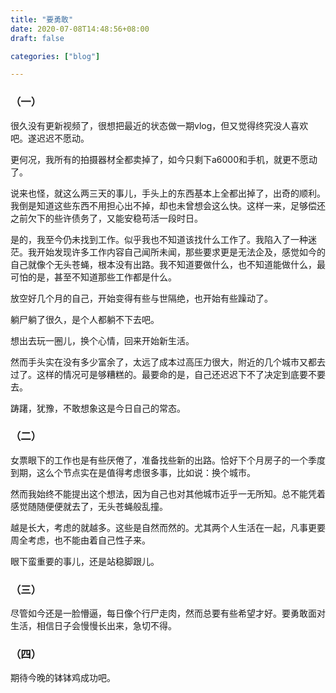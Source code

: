 ```yaml
---
title: "要勇敢"
date: 2020-07-08T14:48:56+08:00
draft: false

categories: ["blog"]

---
```




### （一）

很久没有更新视频了，很想把最近的状态做一期vlog，但又觉得终究没人喜欢吧。遂迟迟不愿动。

更何况，我所有的拍摄器材全都卖掉了，如今只剩下a6000和手机，就更不愿动了。

<!--more-->

说来也怪，就这么两三天的事儿，手头上的东西基本上全都出掉了，出奇的顺利。我倒是知道这些东西不用担心出不掉，却也未曾想会这么快。这样一来，足够偿还之前欠下的些许债务了，又能安稳苟活一段时日。

是的，我至今仍未找到工作。似乎我也不知道该找什么工作了。我陷入了一种迷茫。我开始发现许多工作内容自己闻所未闻，那些要求更是无法企及，感觉如今的自己就像个无头苍蝇，根本没有出路。我不知道要做什么，也不知道能做什么，最可怕的是，甚至不知道那些工作都是什么。

放空好几个月的自己，开始变得有些与世隔绝，也开始有些躁动了。

躺尸躺了很久，是个人都躺不下去吧。

想出去玩一圈儿，换个心情，回来开始新生活。

然而手头实在没有多少富余了，太远了成本过高压力很大，附近的几个城市又都去过了。这样的情况可是够糟糕的。最要命的是，自己还迟迟下不了决定到底要不要去。

踌躇，犹豫，不敢想象这是今日自己的常态。

### （二）

女票眼下的工作也是有些厌倦了，准备找些新的出路。恰好下个月房子的一个季度到期，这么个节点实在是值得考虑很多事，比如说：换个城市。

然而我始终不能提出这个想法，因为自己也对其他城市近乎一无所知。总不能凭着感觉随随便便就去了，无头苍蝇般乱撞。

越是长大，考虑的就越多。这些是自然而然的。尤其两个人生活在一起，凡事更要周全考虑，也不能由着自己性子来。

眼下蛮重要的事儿，还是站稳脚跟儿。

### （三）

尽管如今还是一脸懵逼，每日像个行尸走肉，然而总要有些希望才好。要勇敢面对生活，相信日子会慢慢长出来，急切不得。

### （四）

期待今晚的钵钵鸡成功吧。